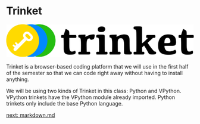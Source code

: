 # Trinket

![Alt text](image-5.png)

Trinket is a browser-based coding platform that we will use in the first half of the semester so that we can code right away without having to install anything.

We will be using two kinds of Trinket in this class: Python and VPython. VPython trinkets have the VPython module already imported. Python trinkets only include the base Python language. 

[next: markdown.md](/09_markdown.md)